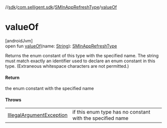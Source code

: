 //[sdk](../../../index.md)/[com.selligent.sdk](../index.md)/[SMInAppRefreshType](index.md)/[valueOf](value-of.md)

# valueOf

[androidJvm]\
open fun [valueOf](value-of.md)(name: [String](https://developer.android.com/reference/kotlin/java/lang/String.html)): [SMInAppRefreshType](index.md)

Returns the enum constant of this type with the specified name. The string must match exactly an identifier used to declare an enum constant in this type. (Extraneous whitespace characters are not permitted.)

#### Return

the enum constant with the specified name

#### Throws

| | |
|---|---|
| [IllegalArgumentException](https://developer.android.com/reference/kotlin/java/lang/IllegalArgumentException.html) | if this enum type has no constant with the specified name |

